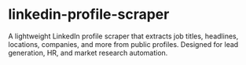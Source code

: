 # linkedin-profile-scraper

A lightweight LinkedIn profile scraper that extracts job titles, headlines, locations, companies, and more from public profiles. Designed for lead generation, HR, and market research automation.
